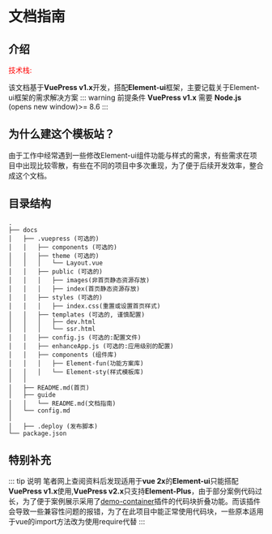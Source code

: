# 文档指南

## 介绍
<font color=#FF000 size='' >技术栈:</font>

该文档基于**VuePress v1.x**开发，搭配**Element-ui**框架，主要记载关于Element-ui框架的需求解决方案
::: warning 前提条件
**VuePress v1.x** 需要 **Node.js** (opens new window)>= 8.6
:::

<!-- 除此之外，还展示一些插件的使用案例，参考[插件](./plugin) -->

## 为什么建这个模板站？
由于工作中经常遇到一些修改Element-ui组件功能与样式的需求，有些需求在项目中出现比较零散，有些在不同的项目中多次重现，为了便于后续开发效率，整合成这个文档。

## 目录结构
```
.
├── docs
│   ├── .vuepress (可选的)
│   │   ├── components (可选的)
│   │   ├── theme (可选的)
│   │   │   └── Layout.vue
│   │   ├── public (可选的)
│   │   │   ├── images(非首页静态资源存放)
│   │   │   ├── index(首页静态资源存放)
│   │   ├── styles (可选的)
│   │   │   ├── index.css(重置或设置首页样式)
│   │   ├── templates (可选的, 谨慎配置)
│   │   │   ├── dev.html
│   │   │   └── ssr.html
│   │   ├── config.js (可选的:配置文件)
│   │   ├── enhanceApp.js (可选的:应用级别的配置)
│   │   ├── components (组件库)
│   │   │   ├── Element-fun(功能方案库)
│   │   │   └── Element-sty(样式模板库)
│   │ 
│   ├── README.md(首页)
│   ├── guide
│   │   └── README.md(文档指南)
│   └── config.md
│
│   ├── .deploy (发布脚本)
└── package.json
```
## 特别补充
::: tip 说明
笔者网上查阅资料后发现适用于**vue 2x**的**Element-ui**只能搭配**VuePress v1.x**使用,**VuePress v2.x**只支持**Element-Plus**，由于部分案例代码过长，为了便于案例展示采用了[demo-container](https://docs.chenjianhui.site/vuepress-plugin-demo-container/zh/)插件的代码块折叠功能。而该插件会导致一些兼容性问题的报错，为了在此项目中能正常使用代码块，一些原本适用于vue的import方法改为使用require代替
:::
